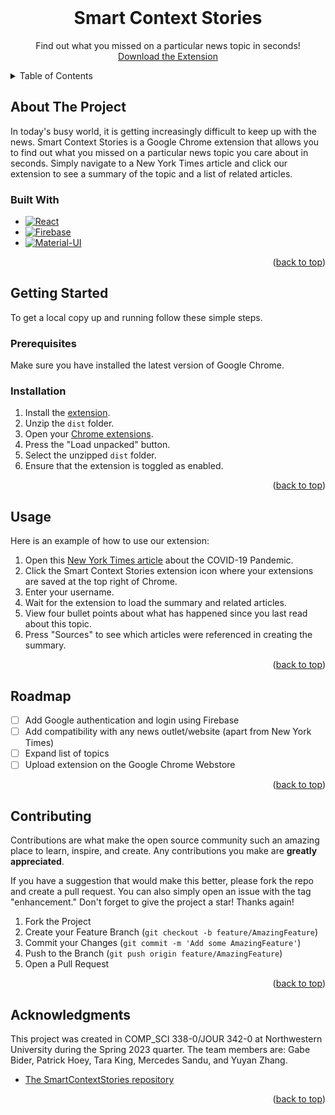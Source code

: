 <br />
<div align="center">
  <h1 align="center">Smart Context Stories</h1>
  <p align="center">
    Find out what you missed on a particular news topic in seconds!
    <br />
    <a href="https://github.com/patrickhoey20/SmartContextStories/releases/tag/v1.0.0">Download the Extension</a>
  </p>
</div>

<details>
  <summary>Table of Contents</summary>
  <ol>
    <li>
      <a href="#about-the-project">About The Project</a>
      <ul>
        <li><a href="#built-with">Built With</a></li>
      </ul>
    </li>
    <li>
      <a href="#getting-started">Getting Started</a>
      <ul>
        <li><a href="#prerequisites">Prerequisites</a></li>
        <li><a href="#installation">Installation</a></li>
      </ul>
    </li>
    <li><a href="#usage">Usage</a></li>
    <li><a href="#roadmap">Roadmap</a></li>
    <li><a href="#contributing">Contributing</a></li>
    <li><a href="#acknowledgments">Acknowledgments</a></li>
  </ol>
</details>

## About The Project

In today's busy world, it is getting increasingly difficult to keep up with the news. Smart Context Stories is a Google Chrome extension that allows you to find out what you missed on a particular news topic you care about in seconds. Simply navigate to a New York Times article and click our extension to see a summary of the topic and a list of related articles.

### Built With

* [![React][React.js]][React-url]
* [![Firebase][Firebase.com]][Firebase-url]
* [![Material-UI][Mui.com]][Material-url]

<p align="right">(<a href="#readme-top">back to top</a>)</p>

## Getting Started

To get a local copy up and running follow these simple steps.

### Prerequisites

Make sure you have installed the latest version of Google Chrome.

### Installation

1. Install the [extension](https://github.com/patrickhoey20/SmartContextStories/releases/tag/v1.0.0).
2. Unzip the `dist` folder.
3. Open your [Chrome extensions](chrome://extensions/).
4. Press the "Load unpacked" button.
5. Select the unzipped `dist` folder.
6. Ensure that the extension is toggled as enabled.

<p align="right">(<a href="#readme-top">back to top</a>)</p>

## Usage

Here is an example of how to use our extension:

1. Open this [New York Times article](https://www.nytimes.com/2023/05/12/travel/covid-vaccine-mandate-us.html) about the COVID-19 Pandemic.
2. Click the Smart Context Stories extension icon where your extensions are saved at the top right of Chrome.
3. Enter your username.
4. Wait for the extension to load the summary and related articles.
5. View four bullet points about what has happened since you last read about this topic.
6. Press "Sources" to see which articles were referenced in creating the summary.

<p align="right">(<a href="#readme-top">back to top</a>)</p>

## Roadmap

- [ ] Add Google authentication and login using Firebase
- [ ] Add compatibility with any news outlet/website (apart from New York Times)
- [ ] Expand list of topics
- [ ] Upload extension on the Google Chrome Webstore

<p align="right">(<a href="#readme-top">back to top</a>)</p>

## Contributing

Contributions are what make the open source community such an amazing place to learn, inspire, and create. Any contributions you make are **greatly appreciated**.

If you have a suggestion that would make this better, please fork the repo and create a pull request. You can also simply open an issue with the tag "enhancement."
Don't forget to give the project a star! Thanks again!

1. Fork the Project
2. Create your Feature Branch (`git checkout -b feature/AmazingFeature`)
3. Commit your Changes (`git commit -m 'Add some AmazingFeature'`)
4. Push to the Branch (`git push origin feature/AmazingFeature`)
5. Open a Pull Request

<p align="right">(<a href="#readme-top">back to top</a>)</p>

## Acknowledgments

This project was created in COMP_SCI 338-0/JOUR 342-0 at Northwestern University during the Spring 2023 quarter. The team members are: Gabe Bider, Patrick Hoey, Tara King, Mercedes Sandu, and Yuyan Zhang.

* [The SmartContextStories repository](https://github.com/patrickhoey20/SmartContextStories)

<p align="right">(<a href="#readme-top">back to top</a>)</p>

[contributors-shield]: https://img.shields.io/github/contributors/othneildrew/Best-README-Template.svg?style=for-the-badge
[React.js]: https://img.shields.io/badge/React-20232A?style=for-the-badge&logo=react&logoColor=61DAFB
[React-url]: https://reactjs.org/
[Firebase-url]: https://firebase.google.com/
[Firebase.com]: https://img.shields.io/badge/firebase-ffca28?style=for-the-badge&logo=firebase&logoColor=black
[Material-url]: https://mui.com/
[Mui.com]: https://img.shields.io/badge/Material--UI-20232A?style=for-the-badge&logo=material-ui&logoColor=61DAFB